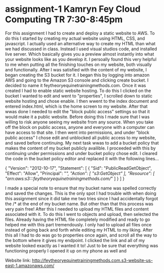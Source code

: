 # assignment-1      Kamryn Fey  Cloud Computing     TR 7:30-8:45pm
For this assignment I had to create and deploy a static website to AWS. 
To do this I started by creating my actual website using HTML, CSS, and
 javascript. I actually used an alternative way to create my HTML than 
 what we had discussed in class. Instead I used visual studios code, and 
 installed live server. Which basically gives you a preview almost 
 instantly into what your website looks like as you develop it. I 
 persoally found this very helpful to me when putting all the finishing
 touches on my website, both visually and functionally. After I was satisfied
 with the content of my website, I began creating the S3 bucket for it. 
 I began this by logging into amazon AWS and going to the Amazon S3 console 
 and clicking create bucket. I decided to name it
 feytheoryequinetrainingmethods.com. Once it was created I had to enable 
 static website hosting. To do this I clicked on the bucket I wanted to edit
 and went to "properties", I scrolled down to static website hosting and 
 chose enable. I then wwent to the index document and entered index.html, 
 which is the home screen to my website. After that wwas done I needed to
 edit the "block public access" settings so that it would make it a public 
 website. Before doing this I made sure that I was willing to risk anyone
 seeing my website from any source. When you take off the block on public
 access, anyone and everyone with a computer can have access to that site. 
 I then went into permissions, and under "block public access" I chose edit
 and unblocked all public access to my website, and saved before continuing. 
 My next task wwas to add a bucket policy that makes the content of my bucket
 publicly availible. I proceeded with this by continuing under permissions
 and under bucket policy chose edit. I cleared the code in the bucket policy
 editor and replaced it with the following lines...

 {
    "Version": "2012-10-17",
    "Statement": [
        {
            "Sid": "PublicReadGetObject",
            "Effect": "Allow",
            "Principal": "*",
            "Action": [
                "s3:GetObject"
            ],
            "Resource": [
                "arn:aws:s3:::feytheoryequinetrainingmethods.com/*"
            ]
        }
    ]
}

I made a special note to ensure that my bucket name was spelled correctly
and saved the changes. This is the only spot I had trouble with when doing 
this assignment since it did take me two tries since I had accidentally 
forgot the /* at the end of my bucket name. But other than that this process
was very pain free! After this I needed to upload my HTML files and content 
associated with it. To do this I went to objects and upload, then selected 
the files. Already having the HTML file completely modified and ready to go 
helped me with this part tremendously. I only had to upload all files once 
instead of going back and forth while editing my HTML to my liking. After 
this all I had to do was go to properties once again, and scroll all the way
to the bottom where it gives my endpoint. I clicked the link and all of my 
website looked exactly as I wanted it to! Just to be sure that everything 
was functioning properly I opened it up on my phone as well and 

Website link:
http://feytheoryequinetrainingmethods.com.s3-website-us-east-1.amazonaws.com/